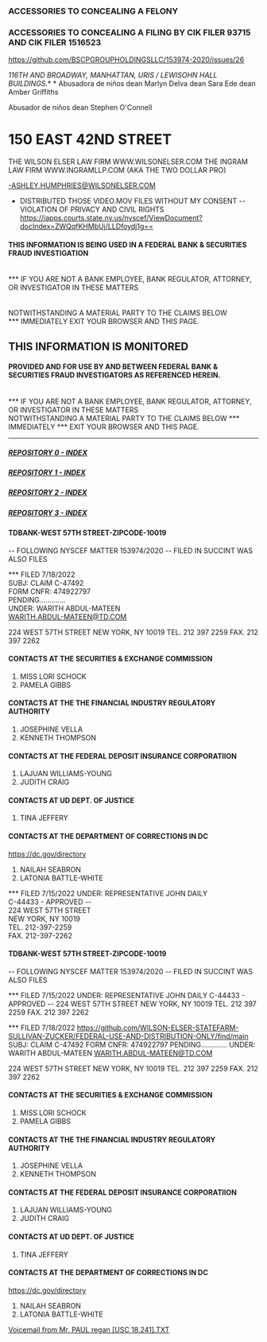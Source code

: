 ### ACCESSORIES TO CONCEALING A FELONY

### ACCESSORIES TO CONCEALING A FILING BY CIK FILER 93715 AND CIK FILER 1516523

https://github.com/BSCPGROUPHOLDINGSLLC/153974-2020/issues/26

*116TH AND BROADWAY, MANHATTAN, URIS / LEWISOHN HALL BUILDINGS.**
*
Abusadora de niños
    dean Marlyn Delva
    dean Sara Ede
    dean Amber Griffiths

Abusador de niños
    dean Stephen O'Connell
    
    
 # 150 EAST 42ND STREET
 THE WILSON ELSER LAW FIRM WWW.WILSONELSER.COM
 THE INGRAM LAW FIRM WWW.INGRAMLLP.COM (AKA THE TWO DOLLAR PRO)

-ASHLEY.HUMPHRIES@WILSONELSER.COM
- DISTRIBUTED THOSE VIDEO.MOV FILES WITHOUT MY CONSENT
-- VIOLATION OF PRIVACY AND CIVIL RIGHTS
https://iapps.courts.state.ny.us/nyscef/ViewDocument?docIndex=ZWQqfKHMbUj/LLDfoydj1g==

#### THIS INFORMATION IS BEING USED IN A FEDERAL BANK & SECURITIES FRAUD INVESTIGATION
<br>*** IF YOU ARE NOT A BANK EMPLOYEE, BANK REGULATOR, ATTORNEY, OR INVESTIGATOR IN THESE MATTERS<br><br>
<br> NOTWITHSTANDING A MATERIAL PARTY TO THE CLAIMS BELOW
<br>*** IMMEDIATELY EXIT YOUR BROWSER AND THIS PAGE.

## THIS INFORMATION IS MONITORED
#### PROVIDED AND FOR USE BY AND BETWEEN FEDERAL BANK & SECURITIES FRAUD INVESTIGATORS AS REFERENCED HEREIN.

<br>*** IF YOU ARE NOT A BANK EMPLOYEE, BANK REGULATOR, ATTORNEY, OR INVESTIGATOR IN THESE MATTERS
<br> NOTWITHSTANDING A MATERIAL PARTY TO THE CLAIMS BELOW ***  IMMEDIATELY *** EXIT YOUR BROWSER AND THIS PAGE.
<br>

---
##### [REPOSITORY 0 - INDEX](https://github.com/WILSON-ELSER-STATEFARM-SULLIVAN-ZUCKER/TDBANK-WEST57THSTREET-ZIPCODE-10019)
##### [REPOSITORY 1 - INDEX](https://github.com/WILSON-ELSER-STATEFARM-SULLIVAN-ZUCKER/RELATIVES/find/main)
##### [REPOSITORY 2 - INDEX](https://github.com/WILSON-ELSER-STATEFARM-SULLIVAN-ZUCKER/FEDERAL-USE-AND-DISTRIBUTION-ONLY/find/main)
##### [REPOSITORY 3 - INDEX](https://github.com/WILSON-ELSER-STATEFARM-SULLIVAN-ZUCKER/FEDERAL-USE-AND-DISTRIBUTION-ONLY/find/AUTOMATIC-REPLY-DATABASE)


#### TDBANK-WEST 57TH STREET-ZIPCODE-10019
-- FOLLOWING NYSCEF MATTER 153974/2020
-- FILED IN SUCCINT WAS ALSO FILES

*** FILED 7/18/2022<br>
SUBJ: CLAIM C-47492<br>
FORM CNFR: 474922797<br>
PENDING.............<br>
UNDER: WARITH ABDUL-MATEEN<br>
WARITH.ABDUL-MATEEN@TD.COM

224 WEST 57TH STREET
 NEW YORK, NY 10019
 TEL. 212 397 2259
 FAX. 212 397 2262


#### CONTACTS AT THE SECURITIES & EXCHANGE COMMISSION
1. MISS LORI SCHOCK
2. PAMELA GIBBS


#### CONTACTS AT THE THE FINANCIAL INDUSTRY REGULATORY AUTHORITY
1. JOSEPHINE VELLA
2. KENNETH THOMPSON

#### CONTACTS AT THE FEDERAL DEPOSIT INSURANCE CORPORATIION
1. LAJUAN WILLIAMS-YOUNG
2. JUDITH CRAIG

#### CONTACTS AT UD DEPT. OF JUSTICE
1. TINA JEFFERY

#### CONTACTS AT THE DEPARTMENT OF CORRECTIONS IN DC
https://dc.gov/directory
1. NAILAH SEABRON
2. LATONIA BATTLE-WHITE

 
*** FILED 7/15/2022
UNDER: REPRESENTATIVE JOHN DAILY<br>
C-44433 - APPROVED --<br>
 224 WEST 57TH STREET<br>
 NEW YORK, NY 10019<br>
 TEL. 212-397-2259<br>
 FAX. 212-397-2262<br>

#### TDBANK-WEST 57TH STREET-ZIPCODE-10019
-- FOLLOWING NYSCEF MATTER 153974/2020 
-- FILED IN SUCCINT WAS ALSO FILES 
 
*** FILED 7/15/2022
UNDER: REPRESENTATIVE JOHN DAILY
C-44433 - APPROVED --
 224 WEST 57TH STREET
 NEW YORK, NY 10019
 TEL. 212 397 2259
 FAX. 212 397 2262

*** FILED 7/18/2022
https://github.com/WILSON-ELSER-STATEFARM-SULLIVAN-ZUCKER/FEDERAL-USE-AND-DISTRIBUTION-ONLY/find/main
SUBJ: CLAIM C-47492
FORM CNFR: 474922797
PENDING.............
UNDER: WARITH ABDUL-MATEEN
WARITH.ABDUL-MATEEN@TD.COM

224 WEST 57TH STREET
 NEW YORK, NY 10019
 TEL. 212 397 2259
 FAX. 212 397 2262


#### CONTACTS AT THE SECURITIES & EXCHANGE COMMISSION
1. MISS LORI SCHOCK
2. PAMELA GIBBS


#### CONTACTS AT THE THE FINANCIAL INDUSTRY REGULATORY AUTHORITY
1. JOSEPHINE VELLA
2. KENNETH THOMPSON

#### CONTACTS AT THE FEDERAL DEPOSIT INSURANCE CORPORATIION
1. LAJUAN WILLIAMS-YOUNG
2. JUDITH CRAIG

#### CONTACTS AT UD DEPT. OF JUSTICE
1. TINA JEFFERY

#### CONTACTS AT THE DEPARTMENT OF CORRECTIONS IN DC
https://dc.gov/directory
1. NAILAH SEABRON
2. LATONIA BATTLE-WHITE


[Voicemail from Mr. PAUL regan [USC 18.241].TXT](https://github.com/WILSON-ELSER-STATEFARM-SULLIVAN-ZUCKER/TDBANK-WEST57THSTREET-ZIPCODE-10019/files/9150492/Voicemail.from.Mr.PAUL.regan.USC.18.241.TXT)

